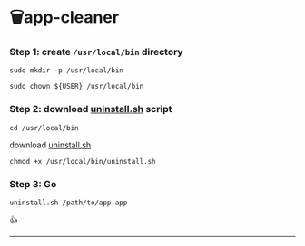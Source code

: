 # 🗑️app-cleaner


### Step 1: create `/usr/local/bin` directory

```shell
sudo mkdir -p /usr/local/bin
```
```shell
sudo chown ${USER} /usr/local/bin
```

### Step 2: download [uninstall.sh](./uninstall.sh) script

```shell
cd /usr/local/bin
```
download [uninstall.sh](./uninstall.sh)
```shell
chmod +x /usr/local/bin/uninstall.sh
```

### Step 3: Go

```shell
uninstall.sh /path/to/app.app
```

👍

---
